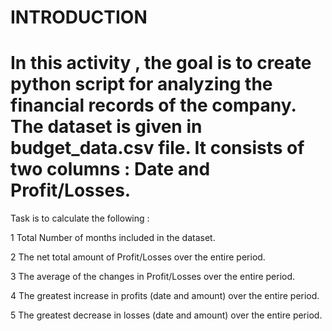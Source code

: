 # INTRODUCTION

# In this activity , the goal is to create python script for analyzing the financial records of the company. The dataset is given in budget_data.csv file. It consists of two columns : Date and Profit/Losses.

Task is to calculate the following :

1 Total Number of months included in the dataset.

2 The net total amount of Profit/Losses over the entire period.

3 The average of the changes in Profit/Losses over the entire period.

4 The greatest increase in profits (date and amount) over the entire period.

5 The greatest decrease in losses (date and amount) over the entire period.



